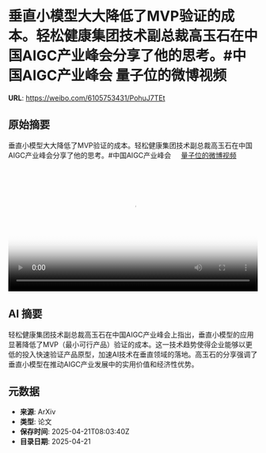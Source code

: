 # 垂直小模型大大降低了MVP验证的成本。轻松健康集团技术副总裁高玉石在中国AIGC产业峰会分享了他的思考。#中国AIGC产业峰会 量子位的微博视频

**URL**: https://weibo.com/6105753431/PohuJ7TEt

## 原始摘要

垂直小模型大大降低了MVP验证的成本。轻松健康集团技术副总裁高玉石在中国AIGC产业峰会分享了他的思考。#中国AIGC产业峰会 <a href="https://video.weibo.com/show?fid=1034:5157870115684361" data-hide=""><span class="url-icon"><img style="width: 1rem;height: 1rem" src="https://h5.sinaimg.cn/upload/2015/09/25/3/timeline_card_small_video_default.png" referrerpolicy="no-referrer"></span><span class="surl-text">量子位的微博视频</span></a> <br clear="both"><div style="clear: both"></div><video controls="controls" poster="https://tvax4.sinaimg.cn/orj480/006Fd7o3gy1i0oebamuqxj30u01hcwkx.jpg" style="width: 100%"><source src="https://f.video.weibocdn.com/o0/gGudgL8wlx08nE1xkkdi01041200aNkF0E010.mp4?label=mp4_720p&amp;template=720x1280.24.0&amp;ori=0&amp;ps=1CwnkDw1GXwCQx&amp;Expires=1745226173&amp;ssig=soLsL92o9Q&amp;KID=unistore,video"><source src="https://f.video.weibocdn.com/o0/dWs4kOhulx08nE1x4DI4010412005F1A0E010.mp4?label=mp4_hd&amp;template=540x960.24.0&amp;ori=0&amp;ps=1CwnkDw1GXwCQx&amp;Expires=1745226173&amp;ssig=RqKzNhQgD7&amp;KID=unistore,video"><source src="https://f.video.weibocdn.com/o0/vanjFDTWlx08nE1x1MoU010412002WpC0E010.mp4?label=mp4_ld&amp;template=360x640.24.0&amp;ori=0&amp;ps=1CwnkDw1GXwCQx&amp;Expires=1745226173&amp;ssig=DETFvIvysy&amp;KID=unistore,video"><p>视频无法显示，请前往<a href="https://video.weibo.com/show?fid=1034%3A5157870115684361" target="_blank" rel="noopener noreferrer">微博视频</a>观看。</p></video>

## AI 摘要

轻松健康集团技术副总裁高玉石在中国AIGC产业峰会上指出，垂直小模型的应用显著降低了MVP（最小可行产品）验证的成本。这一技术趋势使得企业能够以更低的投入快速验证产品原型，加速AI技术在垂直领域的落地。高玉石的分享强调了垂直小模型在推动AIGC产业发展中的实用价值和经济性优势。

## 元数据

- **来源**: ArXiv
- **类型**: 论文
- **保存时间**: 2025-04-21T08:03:40Z
- **目录日期**: 2025-04-21
